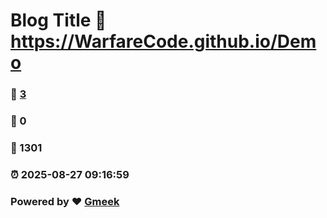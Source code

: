 # Blog Title :link: https://WarfareCode.github.io/Demo 
### :page_facing_up: [3](https://WarfareCode.github.io/Demo/tag.html) 
### :speech_balloon: 0 
### :hibiscus: 1301 
### :alarm_clock: 2025-08-27 09:16:59 
### Powered by :heart: [Gmeek](https://github.com/Meekdai/Gmeek)
